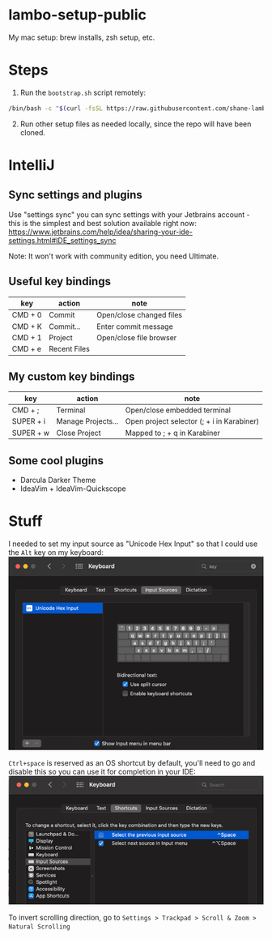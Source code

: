 # lambo-setup-public
My mac setup: brew installs, zsh setup, etc.

# Steps
1. Run the `bootstrap.sh` script remotely:
```bash
/bin/bash -c "$(curl -fsSL https://raw.githubusercontent.com/shane-lamb/lambo-bootstrap-public/HEAD/setup.sh)"
```
2. Run other setup files as needed locally, since the repo will have been cloned.

# IntelliJ
## Sync settings and plugins
Use "settings sync" you can sync settings with your Jetbrains account - this is the simplest and best solution available right now:
https://www.jetbrains.com/help/idea/sharing-your-ide-settings.html#IDE_settings_sync

Note: It won't work with community edition, you need Ultimate.

## Useful key bindings

| key     | action       | note                     |
|---------|--------------|--------------------------|
| CMD + 0 | Commit       | Open/close changed files |
| CMD + K | Commit...    | Enter commit message     |
| CMD + 1 | Project      | Open/close file browser  |
| CMD + e | Recent Files |                          |

## My custom key bindings

| key       | action             | note                                       |
|-----------|--------------------|--------------------------------------------|
| CMD + ;   | Terminal           | Open/close embedded terminal               |
| SUPER + i | Manage Projects... | Open project selector (; + i in Karabiner) |
| SUPER + w | Close Project      | Mapped to ; + q in Karabiner               |

## Some cool plugins
- Darcula Darker Theme
- IdeaVim + IdeaVim-Quickscope

# Stuff
I needed to set my input source as "Unicode Hex Input" so that I could use the `Alt` key on my keyboard:
![img_1.png](img_1.png)

`Ctrl+space` is reserved as an OS shortcut by default, you'll need to go and disable this so you can use it for completion in your IDE:
![img.png](img.png)

To invert scrolling direction, go to `Settings > Trackpad > Scroll & Zoom > Natural Scrolling`
